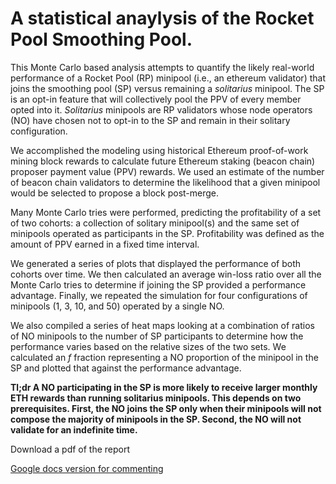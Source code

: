 # A statistical anaylysis of the Rocket Pool Smoothing Pool.

This Monte Carlo based analysis attempts to quantify the likely real-world performance of a Rocket Pool (RP) minipool (i.e., an ethereum validator) that joins the smoothing pool (SP) versus remaining a *solitarius* minipool.  The SP is an opt-in feature that will collectively pool the PPV of every member opted into it.  *Solitarius* minipools are RP validators whose node operators (NO) have chosen not to opt-in to the SP and remain in their solitary configuration.

We accomplished the modeling using historical Ethereum proof-of-work mining block rewards to calculate future Ethereum staking (beacon chain) proposer payment value (PPV) rewards.  We used an estimate of the number of beacon chain validators to determine the likelihood that a given minipool would be selected to propose a block post-merge.

Many Monte Carlo tries were performed, predicting the profitability of a set of two cohorts: a collection of solitary minipool(s) and the same set of minipools operated as participants in the SP.  Profitability was defined as the amount of PPV earned in a fixed time interval.

We generated a series of plots that displayed the performance of both cohorts over time.  We then calculated an average win-loss ratio over all the Monte Carlo tries to determine if joining the SP provided a performance advantage.  Finally, we repeated the simulation for four configurations of minipools (1, 3, 10, and 50) operated by a single NO. 

We also compiled a series of heat maps looking at a combination of ratios of NO minipools to the number of SP participants to determine how the performance varies based on the relative sizes of the two sets.  We calculated an *f* fraction representing a NO proportion of the minipool in the SP and plotted that against the performance advantage. 

**Tl;dr A NO participating in the SP is more likely to receive larger monthly ETH rewards than running solitarius minipools.  This depends on two prerequisites.  First, the NO joins the SP only when their minipools will not compose the majority of minipools in the SP.  Second, the NO will not validate for an indefinite time.**

Download a pdf of the report

[Google docs version for commenting](https://docs.google.com/document/d/1dTYbES2mypo06R7Bd1LOzYpGnkHyU0TVWd6Vat9HIGI/edit?usp=sharing)